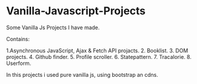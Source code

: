 # Vanilla-Javascript-Projects
Some Vanilla Js Projects I have made.

Contains:

1.Asynchronous JavaScript, Ajax & Fetch API projacts.
2. Booklist.
3. DOM projects.
4. Github finder.
5. Profile scroller.
6. Statepattern.
7. Tracalorie.
8. Userform.

In this projects i used pure vanilla js, using bootstrap an cdns.
